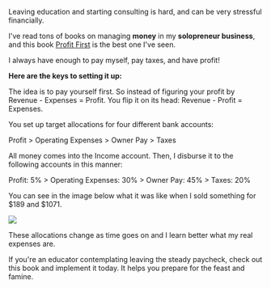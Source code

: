 Leaving education and starting consulting is hard, and can be very stressful financially.

I've read tons of books on managing **money** in my **solopreneur business**, and this book [Profit First](https://amzn.to/3JUsAPA) is the best one I've seen.

I always have enough to pay myself, pay taxes, and have profit!

**Here are the keys to setting it up:**

The idea is to pay yourself first. So instead of figuring your profit by Revenue - Expenses = Profit. You flip it on its head: Revenue - Profit = Expenses.

You set up target allocations for four different bank accounts:

Profit > Operating Expenses > Owner Pay > Taxes

All money comes into the Income account. Then, I disburse it to the following accounts in this manner:

Profit: 5% > Operating Expenses: 30% > Owner Pay: 45% > Taxes: 20%

You can see in the image below what it was like when I sold something for $189 and $1071.

![](https://2orpfio4ixpxegt9.public.blob.vercel-storage.com/post/clw1glxtb000el40czlbdszty/images/f7892fcd-6c40-46bd-ad98-b4a93d245067-eQCuQ59xgNww0CDMQgH8FcdQvXtyLh.png)

These allocations change as time goes on and I learn better what my real expenses are.

If you're an educator contemplating leaving the steady paycheck, check out this book and implement it today. It helps you prepare for the feast and famine.